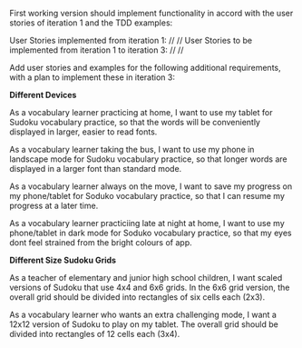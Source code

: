 First working version should implement functionality in accord with the user stories of iteration 1 and the TDD examples:

User Stories implemented from iteration 1:
//
//
User Stories to be implemented from iteration 1 to iteration 3:
//
//


Add user stories and examples for the following additional requirements, with a plan to implement these in iteration 3:

**Different Devices**

As a vocabulary learner practicing at home, I want to use my tablet for Sudoku vocabulary practice, so that the words will be conveniently displayed in larger, easier to read fonts.

As a vocabulary learner taking the bus, I want to use my phone in landscape mode for Sudoku vocabulary practice, so that longer words are displayed in a larger font than standard mode.

As a vocabulary learner always on the move, I want to save my progress on my phone/tablet for Soduko vocabulary practice, so that I can resume my progress at a later time.

As a vocabulary learner practiciing late at night at home, I want to use my phone/tablet in dark mode for Soduko vocabulary practice, so that my eyes dont feel strained from the bright colours of app.

**Different Size Sudoku Grids**

As a teacher of elementary and junior high school children, I want scaled versions of Sudoku that use 4x4 and 6x6 grids. In the 6x6 grid version, the overall grid should be divided into rectangles of six cells each (2x3).

As a vocabulary learner who wants an extra challenging mode, I want a 12x12 version of Sudoku to play on my tablet. The overall grid should be divided into rectangles of 12 cells each (3x4).
